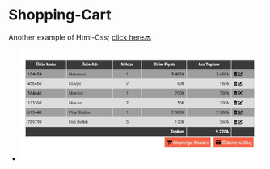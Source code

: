# Shopping-Cart
Another example of Html-Css; [click here🔜](https://m-burak-yilmazer.github.io/Shopping-Cart/)
* !['](https://github.com/M-Burak-Yilmazer/Shopping-Cart/blob/master/intro.jpg)
